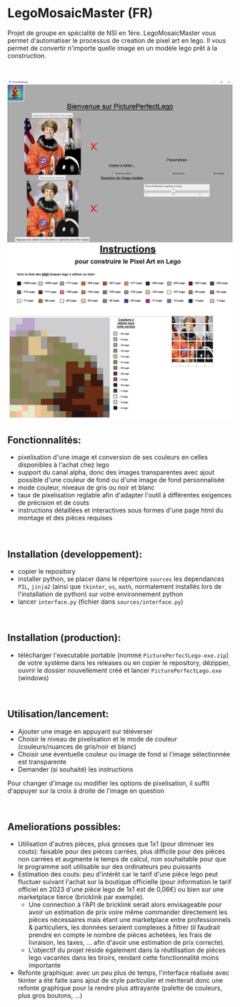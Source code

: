 # LegoMosaicMaster (FR)

Projet de groupe en spécialité de NSI en 1ère.
LegoMosaicMaster vous permet d'automatiser le processus de creation de pixel art en lego. Il vous permet de convertir n'importe quelle image en un modèle lego prêt à la construction.

<br>

![interface](./doc/interface.PNG)
![web](./doc/web.PNG)

## Fonctionnalités:
- pixelisation d'une image et conversion de ses couleurs en celles disponibles à l'achat chez lego
- support du canal alpha, donc des images transparentes avec ajout possible d'une couleur de fond ou d'une image de fond personnalisée
- mode couleur, niveaux de gris ou noir et blanc
- taux de pixelisation reglable afin d'adapter l'outil à différentes exigences de précision et de couts
- instructions détaillées et interactives sous formes d'une page html du montage et des pièces requises

<br>

## Installation (developpement):
- copier le repository
- installer python, se placer dans le répertoire `sources` les dependances `PIL`, `jinja2` (ainsi que `tkinter`, `os`, `math`, normalement installés lors de l'installation de python) sur votre environnement python
- lancer `interface.py` (fichier dans `sources/interface.py`)

<br>

## Installation (production):
- télécharger l'executable portable (nommé `PicturePerfectLego-exe.zip`) de votre système dans les releases ou en copier le repository, dézipper, ouvrir le dossier nouvellement créé et lancer `PicturePerfectLego.exe` (windows)

<br>

## Utilisation/lancement:
- Ajouter une image en appuyant sur téléverser
- Choisir le niveau de pixelisation et le mode de couleur (couleurs/nuances de gris/noir et blanc)
- Choisir une éventuelle couleur ou image de fond si l'image sélectionnée est transparente
- Demander (si souhaité) les instructions

Pour changer d'image ou modifier les options de pixelisation, il suffit d'appuyer sur la croix à droite de l'image en question

<br>

## Ameliorations possibles:
- Utilisation d'autres pièces, plus grosses que 1x1 (pour diminuer les couts): faisable pour des pièces carrées, plus difficile pour des pièces non carrées et augmente le temps de calcul, non souhaitable pour que le programme soit utilisable sur des ordinateurs peu puissants
- Estimation des couts: peu d'intérêt car le tarif d'une pièce lego peut fluctuer suivant l'achat sur la boutique officielle (pour information le tarif officiel en 2023 d'une pièce lego de 1x1 est de 0,06€) ou bien sur une marketplace tierce (bricklink par exemple).
    - Une connection à l'API de bricklink serait alors envisageable pour avoir un estimation de prix voire même commander directement les pièces nécessaires mais étant une marketplace entre professionnels & particuliers, les données seraient complexes à filtrer (il faudrait prendre en compte le nombre de pièces achetées, les frais de livraison, les taxes, ... afin d'avoir une estimation de prix correcte).
    - L'objectif du projet réside également dans la réutilisation de pièces lego vacantes dans les tiroirs, rendant cette fonctionnalité moins importante
- Refonte graphique: avec un peu plus de temps, l'interface réalisée avec tkinter a été faite sans ajout de style particulier et mériterait donc une refonte graphique pour la rendre plus attrayante (palette de couleurs, plus gros boutons, ...)
